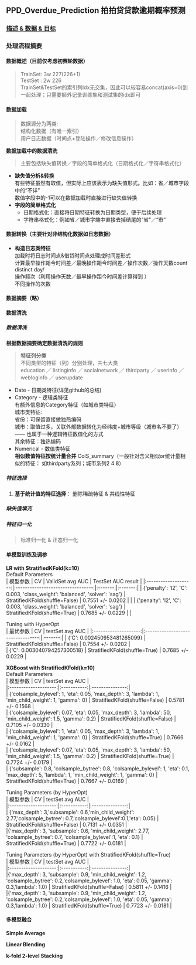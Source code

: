 ## PPD_Overdue_Prediction 拍拍贷贷款逾期概率预测
### [描述 & 数据 & 目标](./readme/readme_part1.md)
### 处理流程摘要
#### 数据概述（目前仅考虑初赛轮数据）
> TrainSet: 3w 227(226+1)  
TestSet : 2w 226  
TrainSet&TestSet的索引列Idx无交集，因此可以较容易concat(axis=0)到一起处理；只需要额外记录训练集和测试集的idx即可

#### 数据加载
> 数据源分为两类:  
结构化数据（有唯一索引）  
用户日志数据（时间点+登陆操作／修改信息操作）

**数据加载中的数据清洗** 
> 主要包括缺失值转换／字段的简单格式化（日期格式化／字符串格式化）
- **缺失值分析&转换**  
有些特征虽然有取值，但实际上应该表示为缺失值形式。比如：省／城市字段中的“不详”  
数值字段中的-1可以在数据加载时直接进行缺失值转换  
- **字段的简单格式化**  
  - 日期格式化：直接将日期特征转换为日期类型，便于后续处理
  - 字符串格式化：例如省／城市字端中直接去掉结尾的“省”／“市”


#### 数据转换（主要针对非结构化数据如日志数据）
- **构造日志类特征**  
加载时将日志时间点&借贷时间点处理成时间差形式  
计算最早操作距今时间差／最晚操作距今时间差／操作次数／操作天数count distinct day/  
操作频次（利用操作天数／最早操作距今时间差计算得到 ）  
不同操作的次数  

#### 数据摘要（略）
#### 数据清洗
##### 数据清洗
**根据数据摘要确定数据清洗的规则**
> **特征列分类**  
不同类型的特征（列）分别处理，共七大类  
education ／ listinginfo ／ socialnetwork ／ thirdparty ／ userinfo ／ webloginfo ／ userupdate

- Date     - 日期类特征(详见github的总结)
- Category - 逻辑类特征  
  有额外信息的Category特征（如城市类特征）  
    城市类特征:   
      省份：可保留直接做独热编码  
      城市：取值过多，关联外部数据转化为经纬度+城市等级（城市名不要了）—— 也属于一种逻辑特征数值化的方式  
  其余特征：独热编码  
- Numerical - 数值类特征  
  **相似数值特征按统计量合并** ColS_summary（一般针对含义相似or统计量相似的特征： 如thirdparty系列；城市系列2 4 8）  

##### 特征选择
  1. **基于统计值的特征选择**： 删除稀疏特征 & 共线性特征

##### 缺失值填充
##### 特征归一化
> 标准归一化 & 正态归一化

#### 单模型训练及调参
**LR with StratifiedKFold(k=10)**  
Default Parameters  
|        模型参数       |      CV        | ValidSet avg AUC | TestSet AUC result |
|:--------------------:|:---------------------------------:|:-------:|:-------:|
| {'penalty': 'l2', 'C': 0.003, 'class_weight': 'balanced', 'solver': 'sag'} | StratifiedKFold(shuffle=False) |  0.7551 +/- 0.0202  |  |
| {'penalty': 'l2', 'C': 0.003, 'class_weight': 'balanced', 'solver': 'sag'} | StratifiedKFold(shuffle=True)  |  0.7685 +/- 0.0229  |  |

Tuning with HyperOpt  
|        最优参数       |      CV        | testSet avg AUC |
|:--------------------:|:---------------------------------:|:-------:|
| {'C': 0.002450953481265099}  | StratifiedKFold(shuffle=False) |  0.7554 +/- 0.0202  |  
| {'C': 0.003040794257300518}  | StratifiedKFold(shuffle=True)  |  0.7685 +/- 0.0229  |

**XGBoost with StratifiedKFold(k=10)**  
Default Parameters  
|        模型参数        |      CV    | testSet avg AUC |  
|:--------------------:|:-----------:|:---------------:|  
| {'colsample_bylevel': 1, 'eta': 0.05, 'max_depth': 3, 'lambda': 1, 'min_child_weight': 1, 'gamma': 0}     | StratifiedKFold(shuffle=False) |  0.5781 +/- 0.1568  |     
| {'colsample_bylevel': 0.07, 'eta': 0.05, 'max_depth': 3, 'lambda': 50, 'min_child_weight': 1.5, 'gamma': 0.2} | StratifiedKFold(shuffle=False) |  0.7105 +/- 0.0330  |  
| {'colsample_bylevel': 1, 'eta': 0.05, 'max_depth': 3, 'lambda': 1, 'min_child_weight': 1, 'gamma': 0}     | StratifiedKFold(shuffle=True)  |  0.7666 +/- 0.0162  |  
| {'colsample_bylevel': 0.07, 'eta': 0.05, 'max_depth': 3, 'lambda': 50, 'min_child_weight': 1.5, 'gamma': 0.2} | StratifiedKFold(shuffle=True)  |  0.7724 +/- 0.0179  |  
| {'subsample': 0.8, 'colsample_bytree': 0.8, 'colsample_bylevel': 1, 'eta': 0.1, 'max_depth': 5, 'lambda': 1, 'min_child_weight': 1, 'gamma': 0} | StratifiedKFold(shuffle=True)  |  0.7667 +/- 0.0169  |  

Tuning Parameters (by HyperOpt)  
|        模型参数        |      CV    | testSet avg AUC |  
|:--------------------:|:-----------:|:---------------:|  
| {'max_depth': 3,'subsample': 0.6,'min_child_weight': 2.77,'colsample_bytree': 0.7,'colsample_bylevel':0.1,'eta': 0.05} | StratifiedKFold(shuffle=False)  |  0.7131 +/- 0.0351  |  
|{'max_depth': 3, 'subsample': 0.6, 'min_child_weight': 2.77, 'colsample_bytree': 0.7, 'colsample_bylevel':1,  'eta': 0.1} | StratifiedKFold(shuffle=True)  |   0.7722 +/- 0.0181  |  

Tuning Parameters (by HyperOpt) with StratifiedKFold(shuffle=True)  
|        模型参数        |      CV    | testSet avg AUC |  
|:--------------------:|:-----------:|:---------------:|  
|{'max_depth': 3, 'subsample': 0.9, 'min_child_weight': 1.2, 'colsample_bytree': 0.2,'colsample_bylevel': 1.0, 'eta': 0.05, 'gamma': 0.3,'lambda': 1.0} | StratifiedKFold(shuffle=False)  |  0.5811 +/- 0.1416  |  
|{'max_depth': 3, 'subsample': 0.9, 'min_child_weight': 1.2, 'colsample_bytree': 0.2,'colsample_bylevel': 1.0, 'eta': 0.05, 'gamma': 0.3,'lambda': 1.0} | StratifiedKFold(shuffle=True)  |   0.7723 +/- 0.0181  |  
#### 多模型融合
**Simple Average**

**Linear Blending**

**k-fold 2-level Stacking**
